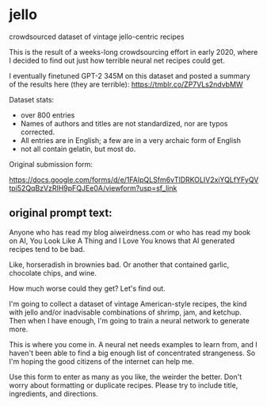 # jello
crowdsourced dataset of vintage jello-centric recipes

This is the result of a weeks-long crowdsourcing effort in early 2020, where I decided to find out just how terrible neural net recipes could get.

I eventually finetuned GPT-2 345M on this dataset and posted a summary of the results here (they are terrible): 
https://tmblr.co/ZP7VLs2ndvbMW

Dataset stats:

- over 800 entries
- Names of authors and titles are not standardized, nor are typos corrected.
- All entries are in English; a few are in a very archaic form of English
- not all contain gelatin, but most do.

Original submission form:

https://docs.google.com/forms/d/e/1FAIpQLSfm6vTIDRKOLIV2xiYQLfYFyQVtpi52QqBzVzRIH9pFQJEe0A/viewform?usp=sf_link

original prompt text:
-------------------------------------------

Anyone who has read my blog aiweirdness.com or who has read my book on AI, You Look Like A Thing and I Love You knows that AI generated recipes tend to be bad. 

Like, horseradish in brownies bad. Or another that contained garlic, chocolate chips, and wine.

How much worse could they get? Let's find out.

I'm going to collect a dataset of vintage American-style recipes, the kind with jello and/or inadvisable combinations of shrimp, jam, and ketchup. Then when I have enough, I'm going to train a neural network to generate more. 

This is where you come in.  A neural net needs examples to learn from, and I haven't been able to find a big enough list of concentrated strangeness. So I'm hoping the good citizens of the internet can help me.
 
Use this form to enter as many as you like, the weirder the better.  Don't worry about formatting or duplicate recipes. Please try to include title, ingredients, and directions.
